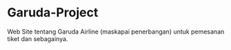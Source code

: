 # Garuda-Project
Web Site tentang Garuda Airline (maskapai penerbangan) untuk pemesanan tiket dan sebagainya.
